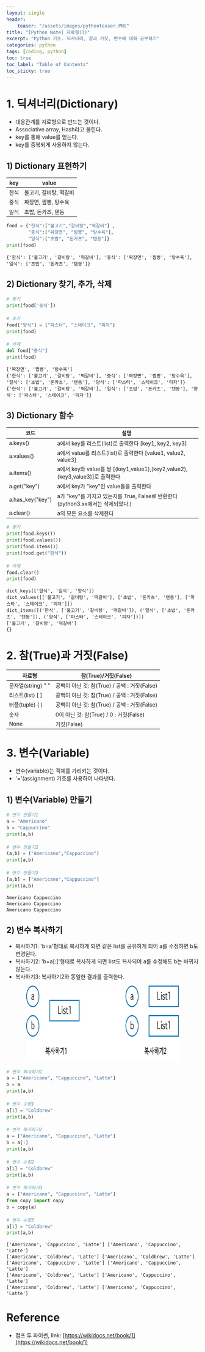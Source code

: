 ```yaml
---
layout: single
header:
    teaser: "/assets/images/pythonteaser.PNG"
title: "[Python Note] 자료형(3)"
excerpt: "Python 기초. 딕셔너리, 참과 거짓, 변수에 대해 공부하기"
categories: python
tags: [coding, python]
toc: true
toc_label: "Table of Contents"
toc_sticky: true
---
```


# 1. 딕셔너리(Dictionary)
* 대응관계를 자료형으로 만드는 것이다.
* Associative array, Hash라고 불린다. 
* key를 통해 value를 얻는다. 
* <n>key를 중복되게 사용하지 않는다.</n>

## 1) Dictionary 표현하기

|key|value|
|---|---|
|한식|불고기, 갈비탕, 떡갈비|
|중식|짜장면, 짬뽕, 탕수육
|일식|초밥, 돈카츠, 텐동|{. align:center}


```python
food = {"한식":["불고기","갈비탕","떡갈비"] , 
        "중식":["짜장면", "짬뽕", "탕수육"], 
        "일식":["초밥", "돈카츠", "텐동"]}
print(food)
```

    {'한식': ['불고기', '갈비탕', '떡갈비'], '중식': ['짜장면', '짬뽕', '탕수육'], '일식': ['초밥', '돈카츠', '텐동']}
    

## 2) Dictionary 찾기, 추가, 삭제


```python
# 찾기
print(food['중식'])

# 추가
food["양식"] = ["파스타", "스테이크", "피자"]
print(food)

# 삭제
del food["중식"]
print(food)
```

    ['짜장면', '짬뽕', '탕수육']
    {'한식': ['불고기', '갈비탕', '떡갈비'], '중식': ['짜장면', '짬뽕', '탕수육'], '일식': ['초밥', '돈카츠', '텐동'], '양식': ['파스타', '스테이크', '피자']}
    {'한식': ['불고기', '갈비탕', '떡갈비'], '일식': ['초밥', '돈카츠', '텐동'], '양식': ['파스타', '스테이크', '피자']}
    

## 3) Dictionary 함수

|코드|설명|
|---|---|
|a.keys()|a에서 key를 리스트(list)로 출력한다 [key1, key2, key3]|
|a.values()|a에서 value를 리스트(list)로 출력한다 [value1, value2, value3]|
|a.items()|a에서 key와 value를 쌍 [(key1,value1),(key2,value2),(key3,value3)]로 출력한다|
|a.get("key")|a에서 key가 "key"인 value들을 출력한다|
|a.has_key("key")|a가 "key"를 가지고 있는지를 True, False로 반환한다(python3.xx에서는 삭제되었다.)|
|a.clear()|a의 모든 요소를 삭제한다|


```python
# 찾기
print(food.keys())
print(food.values())
print(food.items())
print(food.get("한식"))

# 삭제
food.clear()
print(food)
```

    dict_keys(['한식', '일식', '양식'])
    dict_values([['불고기', '갈비탕', '떡갈비'], ['초밥', '돈카츠', '텐동'], ['파스타', '스테이크', '피자']])
    dict_items([('한식', ['불고기', '갈비탕', '떡갈비']), ('일식', ['초밥', '돈카츠', '텐동']), ('양식', ['파스타', '스테이크', '피자'])])
    ['불고기', '갈비탕', '떡갈비']
    {}
    

# 2. 참(True)과 거짓(False)

|자료형|참(True)/거짓(False)|
|---|---|
|문자열(string) " "|공백이 아닌 것: 참(True) / 공백 : 거짓(False)|
|리스트(list) [ ]|공백이 아닌 것: 참(True) / 공백 : 거짓(False)|
|터플(tuple) ( )|공백이 아닌 것: 참(True) / 공백 : 거짓(False)|
|숫자|0이 아닌 것: 참(True) / 0 : 거짓(False)|
|None|거짓(False)|


# 3. 변수(Variable)
* 변수(variable)는 객체를 가리키는 것이다.
* '='(assignment) 기호를 사용하여 나타낸다.

## 1) 변수(Variable) 만들기


```python
# 변수 만들기1
a = "Americano"
b = "Cappuccino"
print(a,b)

# 변수 만들기2
(a,b) = ("Americano","Cappuccino")
print(a,b)

# 변수 만들기3
[a,b] = ["Americano","Cappuccino"]
print(a,b)
```

    Americano Cappuccino
    Americano Cappuccino
    Americano Cappuccino
    

## 2) 변수 복사하기
* 복사하기1: 'b=a'형태로 복사하게 되면 같은 list를 공유하게 되어 a를 수정하면 b도 변경된다.
* 복사하기2: 'b=a[:]'형태로 복사하게 되면 list도 복사되어 a를 수정해도 b는 바뀌지 않는다.
* 복사하기3: 복사하기2와 동일한 결과를 출력한다.

<p style="text-align:center;">
    <img src="/assets/images/variable.png" width="400px" height="200px">
</p>

```python
# 변수 복사하기1
a = ["Americano", "Cappuccino", "Latte"]
b = a
print(a,b)

# 변수 수정1
a[1] = "Coldbrew"
print(a,b)

# 변수 복사하기2
a = ["Americano", "Cappuccino", "Latte"]
b = a[:]
print(a,b)

# 변수 수정2
a[1] = "Coldbrew"
print(a,b)

# 변수 복사하기3
a = ["Americano", "Cappuccino", "Latte"]
from copy import copy
b = copy(a)

# 변수 수정3
a[1] = "Coldbrew"
print(a,b)

```

    ['Americano', 'Cappuccino', 'Latte'] ['Americano', 'Cappuccino', 'Latte']
    ['Americano', 'Coldbrew', 'Latte'] ['Americano', 'Coldbrew', 'Latte']
    ['Americano', 'Cappuccino', 'Latte'] ['Americano', 'Cappuccino', 'Latte']
    ['Americano', 'Coldbrew', 'Latte'] ['Americano', 'Cappuccino', 'Latte']
    ['Americano', 'Coldbrew', 'Latte'] ['Americano', 'Cappuccino', 'Latte']
    
<div class="notice" markdown="1">

# Reference

* 점프 투 파이썬, link: [https://wikidocs.net/book/1](https://wikidocs.net/book/1)
</div>
